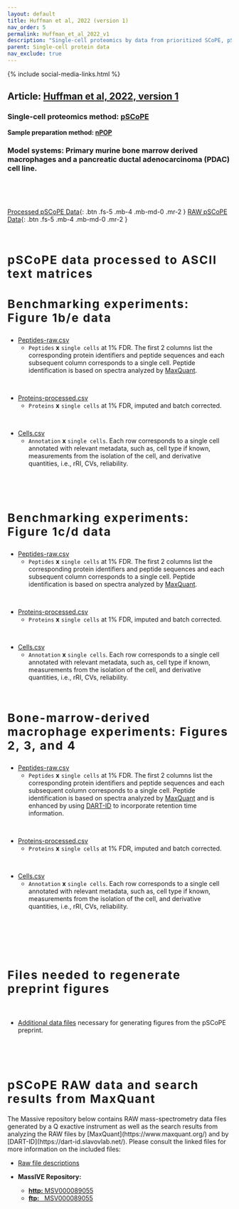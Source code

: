```yaml
---
layout: default
title: Huffman et al, 2022 (version 1)
nav_order: 5
permalink: Huffman_et_al_2022_v1
description: "Single-cell proteomics by data from prioritized SCoPE, pSCoPE | Slavov Laboratory"
parent: Single-cell protein data
nav_exclude: true
---
```

{% include social-media-links.html %}


## Article: [Huffman et al, 2022, version 1](https://www.biorxiv.org/content/10.1101/2022.03.16.484655v1)
<!-- **Peer reviewed article:** -->

### Single-cell proteomics method: [pSCoPE](pSCoPE)
**Sample preparation method: [nPOP](nPOP)**

### Model systems:  Primary murine bone marrow derived macrophages and a pancreatic ductal adenocarcinoma (PDAC) cell line.




&nbsp;


&nbsp;

[Processed pSCoPE Data]({{site.baseurl}}#processed-single-cell-protein-data){: .btn .fs-5 .mb-4 .mb-md-0 .mr-2 }
[RAW pSCoPE Data]({{site.baseurl}}#RAW-single-cell-protein-data){: .btn .fs-5 .mb-4 .mb-md-0 .mr-2 }
<!--[10x Genomics Data]({{site.baseurl}}#single-cell-RNA-data){: .btn .fs-5 .mb-4 .mb-md-0 .mr-2 }-->

&nbsp;

<h2 style="letter-spacing: 2px; font-size: 26px;" id="processed-single-cell-protein-data" >pSCoPE data processed to ASCII text matrices</h2>
<h3 style="letter-spacing: 2px; font-size: 26px;" id="processed-single-cell-protein-data" >Benchmarking experiments: Figure 1b/e data</h3>

* [Peptides-raw.csv](https://drive.google.com/file/d/1gbbn_SgwaPYAYG3iiQqpEHSw34hpKp5M/view?usp=sharing)
  - `Peptides` **x** `single cells` at 1% FDR.  The first 2 columns list the corresponding protein identifiers and peptide sequences and each subsequent column corresponds to a single cell. Peptide identification is based on spectra analyzed by [MaxQuant](https://www.maxquant.org/).
  <!-- See [Specht et al., 2019](https://www.biorxiv.org/content/10.1101/665307v3) for details. -->  

&nbsp;

* [Proteins-processed.csv](https://drive.google.com/file/d/1l1DvtdYrfj6rjq1TZKcsWqG4iYBOtpKq/view?usp=sharing)
   - `Proteins` **x** `single cells` at 1% FDR, imputed and batch corrected.

&nbsp;

* [Cells.csv](https://drive.google.com/file/d/1J7sBHYwo5669w8igY4ldojPcLwuqX7I-/view?usp=sharing)
   - `Annotation` **x**  `single cells`. Each row corresponds to a single cell annotated with relevant metadata, such as, cell type if known, measurements from the isolation of the cell, and derivative quantities, i.e., rRI, CVs, reliability.

&nbsp;

<!--* [sdrf_meta_data.tsv](https://drive.google.com/file/d/1T8BTfNDlYQkBTs8La6YRSCyD1RwNTvqk/view?usp=sharing)
   -  Meta data following the [Sample to Data file format (SDRF) for Proteomics project guidelines](https://github.com/bigbio/proteomics-metadata-standard) for  for all single cells used in analysis constituting all figures.-->

&nbsp;

<!--* [Joint protein-RNA data](https://drive.google.com/file/d/130FWc-s-Pd-mx3ymg22bI1qH5fiT7Ktv/view?usp=sharing)
   - `Gene` **x**  `single cells`. Both sets imputed and batch-corrected separately then combined, taking only genes common to both data sets. Uniprot accession numbers used to denote gene.-->

<!--&nbsp;-->

<!--* [Signal-to-noise data](https://drive.google.com/file/d/16dmI7qNdpJlPOn83dOZFhHfXv0du5Dip/view?usp=sharing)
  - `Peptides` and `Proteins` **x** `single cells` at 1% FDR.  The first 2 columns list the corresponding protein identifiers and peptide sequences and each subsequent column corresponds to a single cell. The quantitation is the Signal-to-noise (S/N) ratio for each single cell's corresponding reporter ion extracted from the RAW file. The single cell identification numbers are [mapped](https://drive.google.com/file/d/1PUfiGhmInYP3JW5Xoul7Tikl9RSHyQcN/view?usp=sharing) to cell type and RAW file. Complete extracted S/N for each RAW file can be found [here](https://drive.google.com/drive/folders/18_BQ15_JQKzbDt1JZo36MaJuOhN3tJCX?usp=sharing).  -->

<h3 style="letter-spacing: 2px; font-size: 26px;" id="processed-single-cell-protein-data" >Benchmarking experiments: Figure 1c/d data</h3>

* [Peptides-raw.csv](https://drive.google.com/file/d/1VS-ko7rDsy0t2V5JNfB049txTLpzGPr0/view?usp=sharing)
  - `Peptides` **x** `single cells` at 1% FDR.  The first 2 columns list the corresponding protein identifiers and peptide sequences and each subsequent column corresponds to a single cell. Peptide identification is based on spectra analyzed by [MaxQuant](https://www.maxquant.org/).
  <!-- See [Specht et al., 2019](https://www.biorxiv.org/content/10.1101/665307v3) for details. -->

&nbsp;

* [Proteins-processed.csv](https://drive.google.com/file/d/1PSg-FA5eqYeLEekVZ8Yr_nx902K4Aink/view?usp=sharing)
   - `Proteins` **x** `single cells` at 1% FDR, imputed and batch corrected.

&nbsp;

* [Cells.csv](https://drive.google.com/file/d/1z6vah8XfzqxEM62oFMmGP7q7UDYhfS6D/view?usp=sharing)
   - `Annotation` **x**  `single cells`. Each row corresponds to a single cell annotated with relevant metadata, such as, cell type if known, measurements from the isolation of the cell, and derivative quantities, i.e., rRI, CVs, reliability.

&nbsp;

<!-- * [sdrf_meta_data.tsv](https://drive.google.com/file/d/1T8BTfNDlYQkBTs8La6YRSCyD1RwNTvqk/view?usp=sharing)
   -  Meta data following the [Sample to Data file format (SDRF) for Proteomics project guidelines](https://github.com/bigbio/proteomics-metadata-standard) for  for all single cells used in analysis constituting all figures. -->  

<h3 style="letter-spacing: 2px; font-size: 26px;" id="processed-single-cell-protein-data" >Bone-marrow-derived macrophage experiments: Figures 2, 3, and 4</h3>

* [Peptides-raw.csv](https://drive.google.com/file/d/1mCNeDcxUT5eWKwSruC-aThnKM9PNtEcO/view?usp=sharing)
  - `Peptides` **x** `single cells` at 1% FDR.  The first 2 columns list the corresponding protein identifiers and peptide sequences and each subsequent column corresponds to a single cell. Peptide identification is based on spectra analyzed by [MaxQuant](https://www.maxquant.org/)  and is enhanced by using [DART-ID](https://dart-id.slavovlab.net/) to incorporate retention time information.
  <!-- See [Specht et al., 2019](https://www.biorxiv.org/content/10.1101/665307v3) for details. -->  

&nbsp;

* [Proteins-processed.csv](https://drive.google.com/file/d/1qHU5wtXoKxBcZ73QPWSUavOeO2xk1zvR/view?usp=sharing)
   - `Proteins` **x** `single cells` at 1% FDR, imputed and batch corrected.

&nbsp;

* [Cells.csv](https://drive.google.com/file/d/1OHEf8PQ7REerh0kFlnxj3bHFQ2HTmRKL/view?usp=sharing)
   - `Annotation` **x**  `single cells`. Each row corresponds to a single cell annotated with relevant metadata, such as, cell type if known, measurements from the isolation of the cell, and derivative quantities, i.e., rRI, CVs, reliability.

&nbsp;

<!-- * [sdrf_meta_data.tsv](https://drive.google.com/file/d/1T8BTfNDlYQkBTs8La6YRSCyD1RwNTvqk/view?usp=sharing)
   -  Meta data following the [Sample to Data file format (SDRF) for Proteomics project guidelines](https://github.com/bigbio/proteomics-metadata-standard) for  for all single cells used in analysis constituting all figures. -->


&nbsp;
<!-- * [DART-ID input](https://drive.google.com/drive/folders/1ohLco5KHX95jyXIZUAZDvrrbip1RzZ_1?usp=sharing) -->


&nbsp;
<!-- * [GSEA: GOrilla output](https://drive.google.com/drive/folders/1DCp_euY0Cj_NWWG5xQsx7CTN3ju5LI_O?usp=sharing)
&nbsp; -->

<!-- * [Minimal data files](https://drive.google.com/drive/folders/10pOMMlxHsFIyPa9X2auq6xKJssqFgo-D?usp=sharing) necessary for generating Peptides-raw.csv and Proteins-processed.csv -->

<h2 style="letter-spacing: 2px; font-size: 26px;" id="processed-single-cell-protein-data" >Files needed to regenerate preprint figures</h2>

&nbsp;

* [Additional data files](https://drive.google.com/file/d/1WRVpDCJPxYjfOX-QWvoq86RqfKbmVfGc/view?usp=sharing) necessary for generating figures from the pSCoPE preprint.
<!-- [SCoPE2 article](https://doi.org/10.1101/665307). -->


&nbsp;





&nbsp;


<h2 style="letter-spacing: 2px; font-size: 26px;" id="RAW-single-cell-protein-data" >pSCoPE RAW data and search results from MaxQuant</h2>
The Massive repository below contains RAW mass-spectrometry data files generated by a Q exactive instrument as well as the search results from analyzing the RAW files by [MaxQuant](https://www.maxquant.org/)  and by [DART-ID](https://dart-id.slavovlab.net/). Please consult the linked files for more information on the included files:

<!--* [MaxQuant results descriptions](https://drive.google.com/open?id=1qXThKpGPx1tBcxvYFvNM0zCSeyILDzE6) -->

* [Raw file descriptions](https://docs.google.com/spreadsheets/d/1EoBFPIgXXSYqP5khTAp7LMG75HYGK2uT/edit?usp=sharing&ouid=109814487119977139380&rtpof=true&sd=true)

* **MassIVE Repository:**
  - [**http:**  MSV000089055](https://massive.ucsd.edu/ProteoSAFe/dataset.jsp?task=b15cafc7489147e99b93bd7c718388b2)
  - [**ftp:** &nbsp; MSV000089055](ftp://massive.ucsd.edu/MSV000089055/)

<!-- * **MassIVE Repository 2:**
  - [**http:**  MSV000084660](https://massive.ucsd.edu/ProteoSAFe/dataset.jsp?accession=MSV000084660)
  - [**ftp:** &nbsp; MSV000084660](ftp://massive.ucsd.edu/MSV000084660) -->



&nbsp;



&nbsp;  

&nbsp;

&nbsp;  

&nbsp;

&nbsp;


&nbsp;

&nbsp;

&nbsp;

&nbsp;

&nbsp;

&nbsp;

&nbsp;

&nbsp;

&nbsp;

&nbsp;

&nbsp;

&nbsp;

&nbsp;
